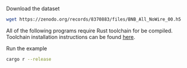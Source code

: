 Download the dataset
```sh
wget https://zenodo.org/records/8370883/files/BNB_All_NoWire_00.h5
```

All of the following programs require Rust toolchain for be compiled. Toolchain installation instructions can be found [here](https://www.rust-lang.org/tools/install).

Run the example
```sh
cargo r --release
```
